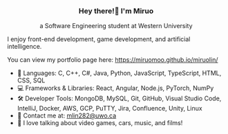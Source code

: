 <h3 align="center">Hey there!👋 I'm Miruo</h3>
<p align="center">a Software Engineering student at Western University</p>

I enjoy front-end development, game development, and artificial intelligence.

You can view my portfolio page here: https://miruomoo.github.io/miruolin/


- 💬 Languages: C, C++, C#, Java, Python, JavaScript, TypeScript, HTML, CSS, SQL
- 💻 Frameworks & Libraries: React, Angular, Node.js, PyTorch, NumPy
- 🛠️ Developer Tools:  MongoDB, MySQL, Git, GitHub, Visual Studio Code, IntelliJ, Docker, AWS, GCP, PuTTY, Jira,
Confluence, Unity, Linux
- 📧 Contact me at: mlin282@uwo.ca
- 👾 I love talking about video games, cars, music, and films!


